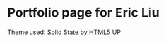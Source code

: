 # Portfolio page for Eric Liu

Theme used: [Solid State by HTML5 UP](http://html5up.net/solid-state)
